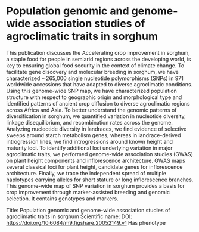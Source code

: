 # Population genomic and genome-wide association studies of agroclimatic traits in sorghum

This publication discusses the Accelerating crop improvement in sorghum, a staple food for people in semiarid regions across the developing world, is key to ensuring global food security in the context of climate change. To facilitate gene discovery and molecular breeding in sorghum, we have characterized ∼265,000 single nucleotide polymorphisms (SNPs) in 971 worldwide accessions that have adapted to diverse agroclimatic conditions. Using this genome-wide SNP map, we have characterized population structure with respect to geographic origin and morphological type and identified patterns of ancient crop diffusion to diverse agroclimatic regions across Africa and Asia. To better understand the genomic patterns of diversification in sorghum, we quantified variation in nucleotide diversity, linkage disequilibrium, and recombination rates across the genome. Analyzing nucleotide diversity in landraces, we find evidence of selective sweeps around starch metabolism genes, whereas in landrace-derived introgression lines, we find introgressions around known height and maturity loci. To identify additional loci underlying variation in major agroclimatic traits, we performed genome-wide association studies (GWAS) on plant height components and inflorescence architecture. GWAS maps several classical loci for plant height, candidate genes for inflorescence architecture. Finally, we trace the independent spread of multiple haplotypes carrying alleles for short stature or long inflorescence branches. This genome-wide map of SNP variation in sorghum provides a basis for crop improvement through marker-assisted breeding and genomic selection.
It contains  genotypes and  markers.

Title: Population genomic and genome-wide association studies of agroclimatic traits in sorghum
Scientific name: 
DOI: https://doi.org/10.6084/m9.figshare.20052149.v1
Has phenotype 

